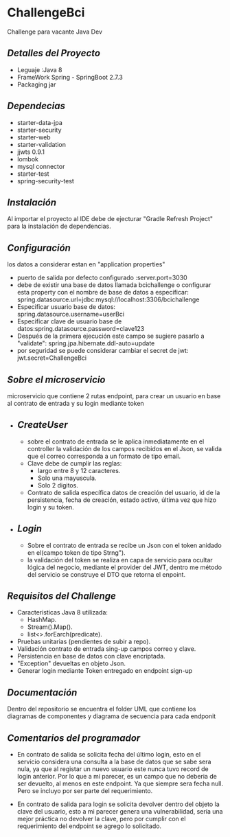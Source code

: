 # ChallengeBci
Challenge para vacante Java Dev

## _Detalles del Proyecto_
- Leguaje :Java 8
- FrameWork Spring - SpringBoot 2.7.3
- Packaging jar

## _Dependecias_
- starter-data-jpa
- starter-security
- starter-web
- starter-validation
- jjwts 0.9.1
- lombok
- mysql connector
- starter-test
- spring-security-test


## _Instalación_
Al importar el proyecto al IDE debe de ejecturar "Gradle Refresh Project" para la instalación de dependencias.

## _Configuración_
los datos a considerar estan en "application properties"
- puerto de salida por defecto configurado :server.port=3030
- debe de existir una base de datos llamada bcichallenge o configurar esta property con el nombre de base de datos a especificar: 
spring.datasource.url=jdbc:mysql://localhost:3306/bcichallenge
- Especificar usuario base de datos: spring.datasource.username=userBci
- Especificar clave de usuario base de datos:spring.datasource.password=clave123
- Después de la primera ejecución este campo se sugiere pasarlo a "validate": spring.jpa.hibernate.ddl-auto=update
- por seguridad se puede considerar cambiar el secret de jwt: jwt.secret=ChallengeBci

## _Sobre el microservicio_
microservicio que contiene 2 rutas endpoint, para crear un usuario en base al contrato de entrada y su login mediante token 
- ## _CreateUser_
     - sobre el contrato de entrada se le aplica inmediatamente en el controller la validación de los campos recibidos en el Json, se valida que el correo corresponda a un formato de tipo email.
    - Clave debe de cumplir las reglas: 
        - largo entre 8 y 12 caracteres.
        - Solo una mayuscula.
        - Solo 2 digitos.
    - Contrato de salida específica datos de creación del usuario, id de la persistencia, fecha de creación, estado activo, última vez que hizo login y su token.
- ## _Login_
    - Sobre el contrato de entrada se recibe un Json con el token anidado en el(campo token de tipo Strng").
    - la validación del token se realiza en capa de servicio para ocultar lógica del negocio, mediante el provider del JWT, dentro me método del servicio se construye el DTO que retorna el enpoint.

## _Requisitos del Challenge_
- Caracteristicas Java 8 utilizada:
    - HashMap.
    - Stream().Map().
    - list<>.forEarch(predicate).
- Pruebas unitarias (pendientes de subir a repo).
- Validación contrato de entrada sing-up campos correo y clave.
- Persistencia en base de datos con clave encriptada.
- "Exception" devueltas en objeto Json.
- Generar login mediante Token entregado en endpoint sign-up

## _Documentación_
Dentro del repositorio se encuentra el folder UML que contiene los diagramas de componentes y diagrama de secuencia para cada endponit

## _Comentarios del programador_
- En contrato de salida se solicita fecha del último login, esto en el servicio considera una consulta a la base de datos que se sabe sera nula, ya que al registar un nuevo usuario este nunca tuvo record de login anterior. Por lo que a mí parecer, es un campo que no deberia de ser devuelto, al menos en este endpoint. Ya que siempre sera fecha null. Pero se incluyo por ser parte del requerimiento.

- En contrato de salida para login se solicita devolver dentro del objeto la clave del usuario, esto a mi parecer genera una vulnerabilidad, sería una mejor práctica no devolver la clave, pero por cumplir con el requerimiento del endpoint se agrego lo solicitado.


